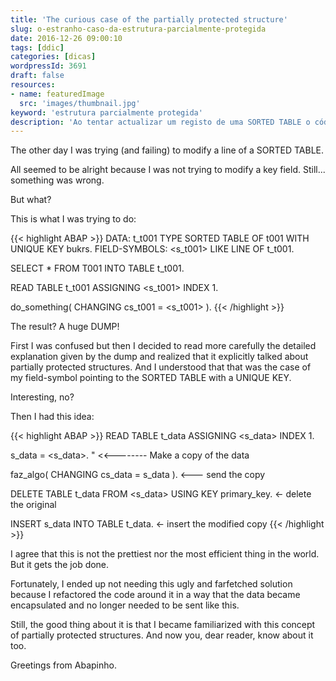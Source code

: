 ```yaml
---
title: 'The curious case of the partially protected structure'
slug: o-estranho-caso-da-estrutura-parcialmente-protegida
date: 2016-12-26 09:00:10
tags: [ddic]
categories: [dicas]
wordpressId: 3691
draft: false
resources:
- name: featuredImage
  src: 'images/thumbnail.jpg'
keyword: 'estrutura parcialmente protegida'
description: 'Ao tentar actualizar um registo de uma SORTED TABLE o códgio dá dump porque estava a tentar passar por referência uma estrutura parcialmente protegida.'
---
```

The other day I was trying (and failing) to modify a line of a SORTED TABLE.

<!--more-->

All seemed to be alright because I was not trying to modify a key field.
Still... something was wrong.

But what?

This is what I was trying to do:


{{< highlight ABAP >}}
DATA: t_t001 TYPE SORTED TABLE OF t001 WITH UNIQUE KEY bukrs.
FIELD-SYMBOLS: <s_t001> LIKE LINE OF t_t001.

SELECT * FROM T001 INTO TABLE t_t001.

READ TABLE t_t001 ASSIGNING <s_t001> INDEX 1.

do_something( CHANGING cs_t001 =  <s_t001> ).
{{< /highlight >}}

The result? A huge DUMP!

First I was confused but then I decided to read more carefully the detailed explanation given by the dump and realized that it explicitly talked about partially protected structures. And I understood that that was the case of my field-symbol pointing to the SORTED TABLE with a UNIQUE KEY.

Interesting, no?

Then I had this idea:


{{< highlight ABAP >}}
READ TABLE t_data ASSIGNING <s_data> INDEX 1.

s_data = <s_data>.        " <<-------- Make a copy of the data

faz_algo( CHANGING cs_data = s_data ). <--- send the copy

DELETE TABLE t_data FROM <s_data> USING KEY primary_key.  <- delete the original

INSERT s_data INTO TABLE t_data. <- insert the modified copy
{{< /highlight >}}

I agree that this is not the prettiest nor the most efficient thing in the world. But it gets the job done.

Fortunately, I ended up not needing this ugly and farfetched solution because I refactored the code around it in a way that the data became encapsulated and no longer needed to be sent like this.

Still, the good thing about it is that I became familiarized with this concept of partially protected structures. And now you, dear reader, know about it too.

Greetings from Abapinho.
